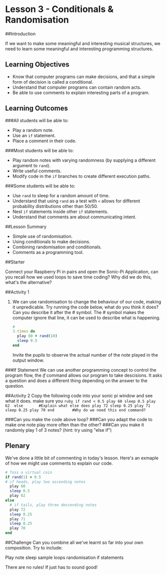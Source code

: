 # Lesson 3 - Conditionals & Randomisation

##Introduction

If we want to make some meaningful and interesting musical structures, we need to learn some meaningful and interesting programming structures.

## Learning Objectives

- Know that computer programs can make decisions, and that a simple form of decision is called a conditional.
- Understand that computer programs can contain random acts.
- Be able to use comments to explain interesting parts of a program.

## Learning Outcomes

###All students will be able to:

- Play a random note.
- Use an `if` statement.
- Place a comment in their code.

###Most students will be able to:

- Play random notes with varying randomness (by supplying a different argument to `rand`).
- Write useful comments.
- Modify code in the `if` branches to create different execution paths.

###Some students will be able to:

- Use `rand` to sleep for a random amount of time.
- Understand that using `rand` as a test with `<` allows for different probability distributions other than 50/50.
- Nest `if` statements inside other `if` statements.
- Understand that comments are about communicating intent.

##Lesson Summary

-  Simple use of randomisation.
-  Using conditionals to make decisions.
-  Combining randomisation and conditionals. 
-  Comments as a programming tool.

##Starter

Connect your Raspberry Pi in pairs and open the Sonic-Pi Application, can you recall how we used loops to save time coding? Why did we do this, what's the alternative?

##Activity 1

1. We can use randomisation to change the behaviour of our code, making it unpredicable. Try running the code below, what do you think it does? Can you describe it after the # symbol. The # symbol makes the computer ignore that line, it can be used to describe what is happening.

	```ruby
	#
	3.times do
	  play 60 + rand(10)
	  sleep 0.5
	end
	```
	Invite the pupils to observe the actual number of the note played in the output window.

###If Statement
We can use another programming concept to control the program flow, the *if* command allows our program to take descisions. It asks a question and does a different thing depending on the answer to the question.

##Activity 2 
Copy the following code into your sonic pi window and see what it does. make sure you
	```ruby
	if rand < 0.5
      play 60
	  sleep 0.5
	  play 62 
	else       #Explain what else does
      play 72
      sleep 0.25
      play 71
      sleep 0.25
      play 70
	end        #Why do we need this end command?
	```

###Can you make the code above loop?
###Can you adapt the code to make one note play more often than the other?
###Can you make it randomly play 1 of 3 notes? (hint: try using "else if")




## Plenary

We've done a little bit of commenting in today's lesson. Here's an exmaple of how we might use comments to explain our code.


```ruby
# Toss a virtual coin 
if rand(1) < 0.5
# if heads, play two ascending notes
  play 60
  sleep 0.5
  play 62
else
  # if tails, play three descending notes
  play 72
  sleep 0.25
  play 71
  sleep 0.25
  play 70
end
```
##Challenge
Can you combine all we've learnt so far into your own composition. Try to include:

Play note
sleep
sample
loops
randomisation
if statements

There are no rules! If just has to sound good!
